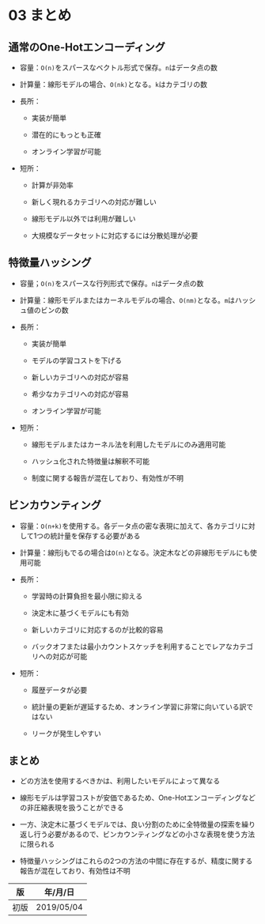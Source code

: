 03 まとめ
========

## 通常のOne-Hotエンコーディング

* 容量：`O(n)`をスパースなベクトル形式で保存。`n`はデータ点の数

* 計算量：線形モデルの場合、`O(nk)`となる。`k`はカテゴリの数

* 長所：

  * 実装が簡単

  * 潜在的にもっとも正確

  * オンライン学習が可能

* 短所：

  * 計算が非効率

  * 新しく現れるカテゴリへの対応が難しい

  * 線形モデル以外では利用が難しい

  * 大規模なデータセットに対応するには分散処理が必要



## 特徴量ハッシング

* 容量；`O(n)`をスパースな行列形式で保存。`n`はデータ点の数

* 計算量：線形モデルまたはカーネルモデルの場合、`O(nm)`となる。`m`はハッシュ値のビンの数

* 長所：

  * 実装が簡単

  * モデルの学習コストを下げる

  * 新しいカテゴリへの対応が容易

  * 希少なカテゴリへの対応が容易

  * オンライン学習が可能

* 短所：

  * 線形モデルまたはカーネル法を利用したモデルにのみ適用可能

  * ハッシュ化された特徴量は解釈不可能

  * 制度に関する報告が混在しており、有効性が不明



## ビンカウンティング

* 容量：`O(n+k)`を使用する。各データ点の密な表現に加えて、各カテゴリに対して1つの統計量を保存する必要がある

* 計算量：線形jもでるの場合は`O(n)`となる。決定木などの非線形モデルにも使用可能

* 長所：

  * 学習時の計算負担を最小限に抑える

  * 決定木に基づくモデルにも有効

  * 新しいカテゴリに対応するのが比較的容易

  * バックオフまたは最小カウントスケッチを利用することでレアなカテゴリへの対応が可能

* 短所：

  * 履歴データが必要

  * 統計量の更新が遅延するため、オンライン学習に非常に向いている訳ではない

  * リークが発生しやすい



## まとめ

* どの方法を使用するべきかは、利用したいモデルによって異なる

* 線形モデルは学習コストが安価であるため、One-Hotエンコーディングなどの非圧縮表現を扱うことができる

* 一方、決定木に基づくモデルでは、良い分割のために全特徴量の探索を繰り返し行う必要があるので、ビンカウンティングなどの小さな表現を使う方法に限られる

* 特徴量ハッシングはこれらの2つの方法の中間に存在するが、精度に関する報告が混在しており、有効性は不明



| 版   | 年/月/日   |
| ---- | ---------- |
| 初版 | 2019/05/04 |
